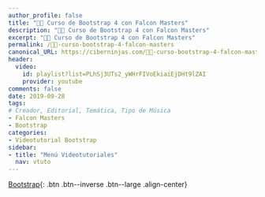 ```yaml
---
author_profile: false
title: "👨‍🏫 Curso de Bootstrap 4 con Falcon Masters"
description: "👩‍🎨 Curso de Bootstrap 4 con Falcon Masters"
excerpt: "👩‍🎨 Curso de Bootstrap 4 con Falcon Masters"
permalink: /👨‍🏫-curso-bootstrap-4-falcon-masters
canonical_URL: https://ciberninjas.com/👨‍🏫-curso-bootstrap-4-falcon-masters
header:
  video:
    id: playlist?list=PLhSj3UTs2_yWHrFIVoEkiaiEjDHt9lZAI
    provider: youtube
comments: false
date: 2019-09-28
tags:
# Creador, Editorial, Temática, Tipo de Música
- Falcon Masters
- Bootstrap
categories:
- Videotutorial Bootstrap
sidebar:
- title: "Menú Videotutoriales"
  nav: vtuto
---
```


[<i class="fab fa-bootstrap"></i> Bootstrap](/cursos-tecnologia/#bootstrap-){: .btn .btn--inverse .btn--large .align-center}
